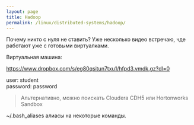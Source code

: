 ```yaml
---
layout: page
title: Hadoop
permalink: /linux/distributed-systems/hadoop/
---
```


Почему никто с нуля не ставить?
Уже несколько видео встречаю, чде работают уже с готовыми виртуалками.

Виртуальная машина:

https://www.dropbox.com/s/eg80qsitun7txu1/hfpd3.vmdk.gz?dl=0

user: student  
password: password


> Альтернативно, можно поискать Cloudera CDH5 или Hortonworks Sandbox


~/.bash_aliases алиасы на некоторые команды.
